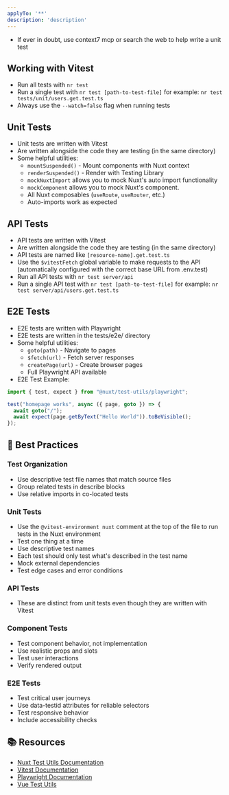 ```yaml
---
applyTo: '**'
description: 'description'
---
```

* If ever in doubt, use context7 mcp or search the web to help write a unit test

## Working with Vitest

* Run all tests with `nr test`
* Run a single test with `nr test [path-to-test-file]` for example: `nr test tests/unit/users.get.test.ts`
* Always use the `--watch=false` flag when running tests

## Unit Tests
* Unit tests are written with Vitest
* Are written alongside the code they are testing (in the same directory)
* Some helpful utilities:
    - `mountSuspended()` - Mount components with Nuxt context
    - `renderSuspended()` - Render with Testing Library
    - `mockNuxtImport` allows you to mock Nuxt's auto import functionality
    - `mockComponent` allows you to mock Nuxt's component.
    - All Nuxt composables (`useRoute`, `useRouter`, etc.)
    - Auto-imports work as expected

## API Tests
* API tests are written with Vitest
* Are written alongside the code they are testing (in the same directory)
* API tests are named like `[resource-name].get.test.ts`
* Use the `$vitestFetch` global variable to make requests to the API (automatically configured with the correct base URL from .env.test)
* Run all API tests with `nr test server/api`
* Run a single API test with `nr test [path-to-test-file]` for example: `nr test server/api/users.get.test.ts`


## E2E Tests
* E2E tests are written with Playwright
* E2E tests are written in the tests/e2e/ directory
* Some helpful utilities:
    - `goto(path)` - Navigate to pages
    - `$fetch(url)` - Fetch server responses
    - `createPage(url)` - Create browser pages
    - Full Playwright API available
* E2E Test Example:
```typescript
import { test, expect } from "@nuxt/test-utils/playwright";

test("homepage works", async ({ page, goto }) => {
  await goto("/");
  await expect(page.getByText("Hello World")).toBeVisible();
});
```

## 🎯 Best Practices

### Test Organization

- Use descriptive test file names that match source files
- Group related tests in describe blocks
- Use relative imports in co-located tests

### Unit Tests

- Use the `@vitest-environment nuxt` comment at the top of the file to run tests in the Nuxt environment
- Test one thing at a time
- Use descriptive test names
- Each test should only test what's described in the test name
- Mock external dependencies
- Test edge cases and error conditions

### API Tests

- These are distinct from unit tests even though they are written with Vitest

### Component Tests

- Test component behavior, not implementation
- Use realistic props and slots
- Test user interactions
- Verify rendered output

### E2E Tests

- Test critical user journeys
- Use data-testid attributes for reliable selectors
- Test responsive behavior
- Include accessibility checks


## 📚 Resources

- [Nuxt Test Utils Documentation](https://nuxt.com/docs/getting-started/testing)
- [Vitest Documentation](https://vitest.dev/)
- [Playwright Documentation](https://playwright.dev/)
- [Vue Test Utils](https://vue-test-utils.vuejs.org/)
